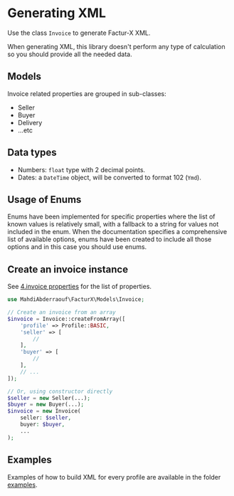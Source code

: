 # Generating XML
Use the class `Invoice` to generate Factur-X XML.

When generating XML, this library doesn't perform any type of calculation so you should provide all the needed data.

## Models
Invoice related properties are grouped in sub-classes:
- Seller
- Buyer
- Delivery
- ...etc

## Data types
- Numbers: `float` type with 2 decimal points.
- Dates: a `DateTime` object, will be converted to format 102 (`Ymd`).

## Usage of Enums
Enums have been implemented for specific properties where the list of known values is relatively small, with a fallback to a string for values not included in the enum. When the documentation specifies a comprehensive list of available options, enums have been created to include all those options and in this case you should use enums.

## Create an invoice instance
See [4.invoice properties](documentation/4.invoice%20properties.md) for the list of properties.
```php
use MahdiAbderraouf\FacturX\Models\Invoice;

// Create an invoice from an array
$invoice = Invoice::createFromArray([
    'profile' => Profile::BASIC,
    'seller' => [
        //
    ],
    'buyer' => [
        //
    ],
    // ...
]);

// Or, using constructor directly
$seller = new Seller(...);
$buyer = new Buyer(...);
$invoice = new Invoice(
    seller: $seller,
    buyer: $buyer,
    ...
);
```

## Examples
Examples of how to build XML for every profile are available in the folder [examples](examples).

